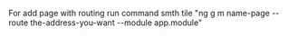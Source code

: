 For add page with routing run command smth tile "ng g m name-page --route the-address-you-want --module app.module"
